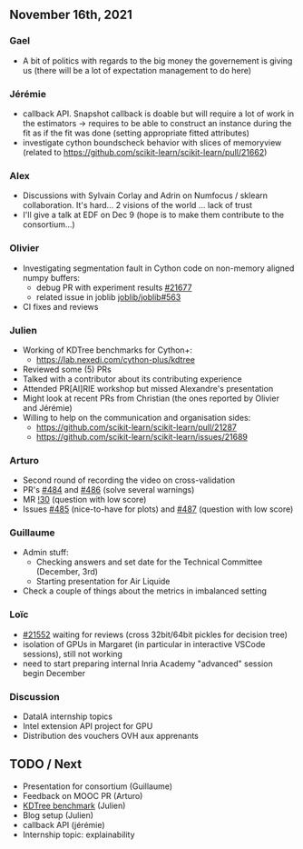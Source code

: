 ## November 16th, 2021

### Gael

- A bit of politics with regards to the big money the governement is giving us (there will be a lot of expectation management to do here)

### Jérémie

- callback API. Snapshot callback is doable but will require a lot of work in the estimators -> requires to be able to construct an instance during the fit as if the fit was done (setting appropriate fitted attributes)
- investigate cython boundscheck behavior with slices of memoryview (related to https://github.com/scikit-learn/scikit-learn/pull/21662)

### Alex

- Discussions with Sylvain Corlay and Adrin on Numfocus / sklearn collaboration. It's hard... 2 visions of the world ... lack of trust
- I'll give a talk at EDF on Dec 9 (hope is to make them contribute to the consortium...)

### Olivier

- Investigating segmentation fault in Cython code on non-memory aligned numpy buffers:
    - debug PR with experiment results [#21677](https://github.com/scikit-learn/scikit-learn/pull/21677)
    - related issue in joblib [joblib/joblib#563](https://github.com/joblib/joblib/issues/563)
- CI fixes and reviews


### Julien

 - Working of KDTree benchmarks for Cython+:
     - https://lab.nexedi.com/cython-plus/kdtree
 - Reviewed some (5) PRs
 - Talked with a contributor about its contributing experience
 - Attended PR[AI]RIE workshop but missed Alexandre's presentation
 - Might look at recent PRs from Christian (the ones reported by Olivier and Jérémie)
 - Willing to help on the communication and organisation sides:
     - https://github.com/scikit-learn/scikit-learn/pull/21287
     - https://github.com/scikit-learn/scikit-learn/issues/21689

### Arturo

- Second round of recording the video on cross-validation
- PR's [#484](https://github.com/INRIA/scikit-learn-mooc/pull/484) and [#486](https://github.com/INRIA/scikit-learn-mooc/pull/486) (solve several warnings)
- MR [!30](https://gitlab.inria.fr/learninglab/mooc-scikit-learn/mooc-scikit-learn-coordination/-/merge_requests/30) (question with low score)
- Issues [#485](https://github.com/INRIA/scikit-learn-mooc/issues/485) (nice-to-have for plots) and [#487](https://github.com/INRIA/scikit-learn-mooc/issues/487) (question with low score)

### Guillaume

- Admin stuff:
    - Checking answers and set date for the Technical Committee (December, 3rd)
    - Starting presentation for Air Liquide
- Check a couple of things about the metrics in imbalanced setting

### Loïc

- [#21552](https://github.com/scikit-learn/scikit-learn/pull/21552) waiting for reviews (cross 32bit/64bit pickles for decision tree)
- isolation of GPUs in Margaret (in particular in interactive VSCode sessions), still not working
- need to start preparing internal Inria Academy "advanced" session begin December

### Discussion

- DataIA internship topics
- Intel extension API project for GPU
- Distribution des vouchers OVH aux apprenants

## TODO / Next

- Presentation for consortium (Guillaume)
- Feedback on MOOC PR (Arturo)
- [KDTree benchmark](https://lab.nexedi.com/cython-plus/kdtree) (Julien)
- Blog setup (Julien)
- callback API (jérémie)
- Internship topic: explainability

